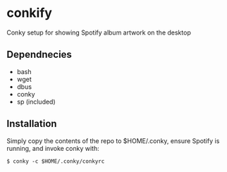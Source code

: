 # conkify
Conky setup for showing Spotify album artwork on the desktop

## Dependnecies

* bash
* wget
* dbus
* conky
* sp (included)

## Installation

Simply copy the contents of the repo to $HOME/.conky, ensure Spotify is running, and invoke conky with:
```
$ conky -c $HOME/.conky/conkyrc
```
